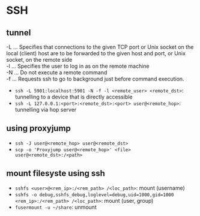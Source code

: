 # SSH

## tunnel
-L … Specifies that connections to the given TCP port or Unix socket on the local (client) host are to be forwarded to the given host and port, or Unix socket, on the remote side  
-l … Specifies the user to log in as on the remote machine  
-N … Do not execute a remote command  
-f … Requests ssh to go to background just before command execution.  

- `ssh -L 5901:localhost:5901 -N -f -l <remote_user> <remote_dst>`: tunnelling to a device that is directly accessible
- `ssh -L 127.0.0.1:<port>:<remote_dst>:<port> user@<remote_hop>`: tunnelling via hop server

## using proxyjump
- `ssh -J user@<remote_hop> user@<remote_dst>`
- `scp -o 'Proxyjump user@<remote_hop>' <file> user@<remote_dst>:/<path>`

## mount filesyste using ssh
- `sshfs <user>@<rem_ip>:/<rem_path> /<loc_path>`: mount (username)
- `sshfs -o debug,sshfs_debug,loglevel=debug,uid=1000,gid=1000 <rem_ip>:/<rem_path> /<loc_path>`: mount (user, group)
- `fusermount -u ~/share`: unmount